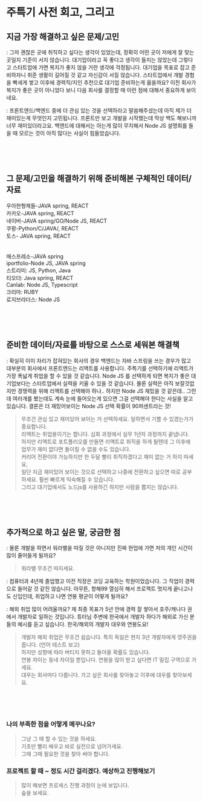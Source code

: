# 주특기 사전 회고, 그리고 


## 지금 가장 해결하고 싶은 문제/고민

: 그저 괜찮은 곳에 취직하고 싶다는 생각이 있었는데, 정확히 어떤 곳이 저에게 잘 맞는 곳일지 기준이 서지 않습니다.
대기업이라고 꼭 좋다고 생각이 들지는 않았는데 그렇다고 스타트업에 가면 복지가 좋지 않을 거란 생각에 걱정됩니다.
대기업을 목표로 잡고 준비하자니 취준 생활이 길어질 것 같고 자신감이 서질 않습니다.
스타트업에서 개발 경험을 빡세게 쌓고 이후에 경력직/지인 추천으로 대기업 준비하는게 옳을까요?
이전 회사가 복지가 좋은 곳이 아니었다 보니 다음 회사를 결정할 때 이런 점에 대해서 중요하게 보이네요.

: 프론트엔드/백엔드 중에 더 관심 있는 것을 선택하라고 말씀해주셨는데 아직 제가 더 재미있는게 무엇인지 고민됩니다.
프론트만 보고 개발을 시작했는데 막상 백도 해보니까 너무 재미있더라고요.
백엔드에 대해서는 아는게 많이 무지해서 Node JS 설명회를 들을 때 모르는 것이 아직 많다는 사실이 힘들었습니다.

<Br><br><br>

## 그 문제/고민을 해결하기 위해 준비해본 구체적인 데이터/자료
우아한형제들-JAVA spring, REACT <br>
카카오-JAVA spring, REACT <br>
네이버-JAVA spring/GO/Node JS, REACT <br>
쿠팡-Python/C/JAVA/, REACT <br>
토스- JAVA spring, REACT <br>
 <br> <br>
매스프레소-JAVA spring <br>
iportfolio-Node JS, JAVA spring <br>
스트리미: JS, Python, Java <br>
티오더: Java spring, REACT <br>
Canlab: Node JS, Typescript <br>
크리마: RUBY <br>
로지브라더스: Node JS

<Br><br><br>

## 준비한 데이터/자료를 바탕으로 스스로 세워본 해결책
: 확실히 이미 자리가 잡혀있는 회사의 경우 백엔드는 자바 스프링을 쓰는 경우가 많고 대부분의 회사에서 프론트엔드는 리액트를 사용합니다.
주특기를 선택하기에 리액트가 가장 폭넓게 취업을 할 수 있을 것 같습니다.
Node JS 를 선택하게 되면 복지가 좋은 대기업보다는 스타트업에서 실력을 키울 수 있을 것 같습니다.
물론 실력은 아직 보잘것없지만 경쟁력을 위해 리액트를 선택해야 하나.. 하지만 Node JS 재밌을 것 같은데..
그런데 여러개를 봤는데도 계속 눈에 들어오는게 있으면 그걸 선택해야 한다는 사실을 알고 있습니다.
결론은 더 재밌어보이는 Node JS 선택 확률이 90퍼센트라는 것!

> 무조건 관심 있고 재미있어 보이는 거 선택하세요. 일하면서 기쁠 수 있겠는가가 중요합니다. <br>
> 리액트는 취업용이기는 합니다. 심화 과정에서 실무 1년차 과정까지 끝냅니다. <br>
> 하지만 리액트로 포트폴리오를 만들면 리액트로 취직을 하게 될텐데 그 이후에 업무가 재미 없다면 돌이킬 수 없을 수도 있습니다. <br>
> 커리어 전환이야 가능하지만 한 두달 빨리 취직하겠다고 재미 없는 거 하지 마세요, <br>
> 일단 지금 재미있어 보이는 것으로 선택하고 나중에 전환하고 싶으면 따로 공부하세요. 훨씬 빠르게 익숙해질 수 있습니다. <br>
> 그리고 대기업에서도 노드js를 사용하긴 하지만 사람을 뽑지는 않습니다.

<Br><br><br>

## 추가적으로 하고 싶은 말, 궁금한 점
: 물론 개발을 하면서 워라밸을 따질 것은 아니지만 진짜 현업에 가면 저의 개인 시간이 많이 줄어들게 될까요?

> 워라밸 무조건 따지세요. <br>


: 컴퓨터과 4년제 졸업했고 이전 직장은 코딩 교육하는 학원이었습니다. 그 직업이 경력으로 들어갈 것 같진 않습니다.
아무튼, 항해99 열심히 해서 프로젝트 멋지게 끝나고나도 신입인데, 취업하고 나면 연봉 평균이 어떻게 될까요?

: 해외 취업 많이 어려울까요? 제 최종 목표가 5년 안에 경력 잘 쌓아서 호주/캐나다 권에서 개발자로 일하는 것입니다.
튜터님 주변에 한국에서 개발자 하다가 해외로 가신 분들의 예시를 듣고 싶습니다. 한국/해외의 개발자 대우와 연봉도요!

> 개발자 해외 취업은 무조건 쉽습니다. 특히 독일은 현지 3년 개발자에게 영주권을 줍니다. (언어 테스트 보고) <br>
> 하지만 성향에 따라 버티지 못하고 돌아올 확률도 있습니다. <br>
> 연봉 차이는 동네 차이일 뿐입니다. 연봉을 많이 받고 싶다면 IT 밀집 구역으로 가세요. <br>
> 대우는 회사마다 다릅니다. 가고 싶은 회사를 찾아놓고 이후에 대우를 찾아보세요. <br>

<Br><br><br>

### 나의 부족한 점을 어떻게 메꾸나요?
> 그냥 그 때 할 수 있는 것을 하세요. <br>
> 기초만 빨리 배우고 바로 실전으로 넘어가세요. <br>
> 그때 그때 필요한 것을 찾아 써야 합니다. <br>

### 프로젝트 할 때 ~ 정도 시간 걸리겠다. 예상하고 진행해보기
> 많이 해보면 프로세스 진행 과정이 눈에 보입니다. <br>
> 숲을 보세요.
